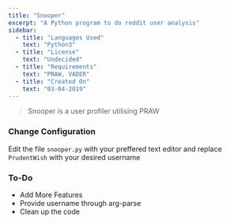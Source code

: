 ```yaml
---
title: "Snooper"
excerpt: "A Python program to do reddit user analysis"
sidebar:
  - title: "Languages Used"
    text: "Python3"
  - title: "License"
    text: "Undecided"
  - title: "Requirements"
    text: "PRAW, VADER"
  - title: "Created On"
    text: "03-04-2019"
---
```


> Snooper is a user profiler utilising PRAW

### Change Configuration
Edit the file `snooper.py` with your preffered text editor and replace `PrudentWish` with your desired username
### To-Do
* Add More Features
* Provide username through arg-parse
* Clean up the code
